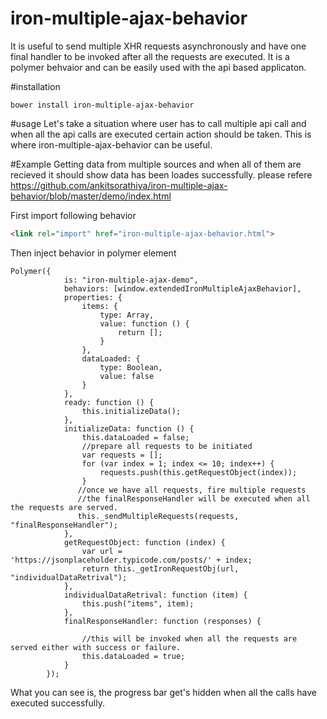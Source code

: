 # iron-multiple-ajax-behavior
It is useful to send multiple XHR requests asynchronously and have one final handler to be invoked after all the requests are executed.
It is a polymer behvaior and can be easily used with the api based applicaton.

#installation
```
bower install iron-multiple-ajax-behavior
```
#usage
Let's take a situation where user has to call multiple api call and when all the api calls are executed certain action should be taken.
This is where iron-multiple-ajax-behavior can be useful.

#Example
Getting data from multiple sources and when all of them are recieved it should show data has been loades successfully.
please refere https://github.com/ankitsorathiya/iron-multiple-ajax-behavior/blob/master/demo/index.html

First import following behavior
```html
<link rel="import" href="iron-multiple-ajax-behavior.html">
```
Then inject behavior in polymer element 
```script
Polymer({
            is: "iron-multiple-ajax-demo",
            behaviors: [window.extendedIronMultipleAjaxBehavior],
            properties: {
                items: {
                    type: Array,
                    value: function () {
                        return [];
                    }
                },
                dataLoaded: {
                    type: Boolean,
                    value: false
                }
            },
            ready: function () {
                this.initializeData();
            },
            initializeData: function () {
                this.dataLoaded = false;
                //prepare all requests to be initiated
                var requests = [];
                for (var index = 1; index <= 10; index++) {
                    requests.push(this.getRequestObject(index));
                }
               //once we have all requests, fire multiple requests
               //the finalResponseHandler will be executed when all the requests are served.
               this._sendMultipleRequests(requests, "finalResponseHandler");
            },
            getRequestObject: function (index) {
                var url = 'https://jsonplaceholder.typicode.com/posts/' + index;
                return this._getIronRequestObj(url, "individualDataRetrival");
            },
            individualDataRetrival: function (item) {
                this.push("items", item);
            },
            finalResponseHandler: function (responses) {
            
                //this will be invoked when all the requests are served either with success or failure.
                this.dataLoaded = true;
            }
        });
 ```
 
What you can see is, the progress bar get's hidden when all the calls have executed successfully. 
 <!--

```
<custom-element-demo>
  <template>
    <link rel="import" href="demo/iron-multiple-ajax-demo.html">
    <iron-multiple-ajax-demo></iron-multiple-ajax-demo>
  </template>
</custom-element-demo>
```
-->
 
 
